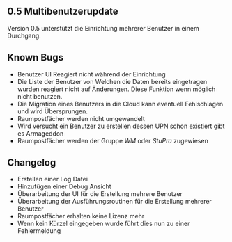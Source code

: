 ## 0.5 Multibenutzerupdate

Version 0.5 unterstützt die Einrichtung mehrerer Benutzer in einem Durchgang.

## Known Bugs

* Benutzer UI Reagiert nicht während der Einrichtung
* Die Liste der Benutzer von Welchen die Daten bereits eingetragen wurden reagiert nicht auf Änderungen. Diese Funktion wenn möglich nicht benutzen.
* Die Migration eines Benutzers in die Cloud kann eventuell Fehlschlagen und wird Übersprungen.
* Raumpostfächer werden nicht umgewandelt
* Wird versucht ein Benutzer zu erstellen dessen UPN schon existiert gibt es Armageddon
* Raumpostfächer werden der Gruppe *WM* oder *StuPra* zugewiesen

## Changelog

 - Erstellen einer Log Datei
 - Hinzufügen einer Debug Ansicht
 - Überarbeitung der UI für die Erstellung mehrere Benutzer
 - Überarbeitung der Ausführungsroutinen für die Erstellung mehrerer Benutzer
 - Raumpostfächer erhalten keine Lizenz mehr
 - Wenn kein Kürzel eingegeben wurde führt dies nun zu einer Fehlermeldung 
